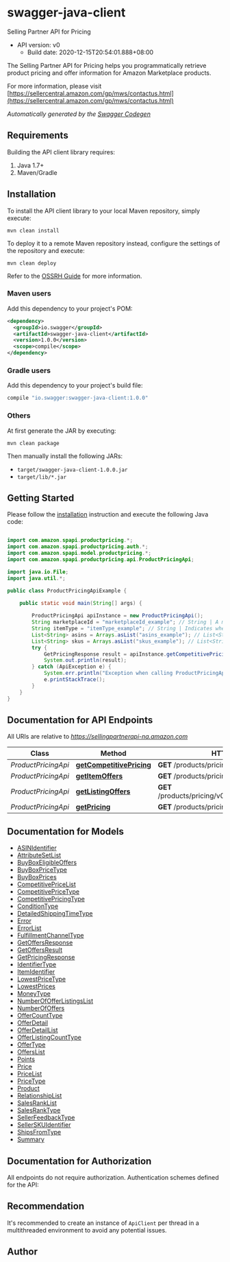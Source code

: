 # swagger-java-client

Selling Partner API for Pricing
- API version: v0
  - Build date: 2020-12-15T20:54:01.888+08:00

The Selling Partner API for Pricing helps you programmatically retrieve product pricing and offer information for Amazon Marketplace products.

  For more information, please visit [https://sellercentral.amazon.com/gp/mws/contactus.html](https://sellercentral.amazon.com/gp/mws/contactus.html)

*Automatically generated by the [Swagger Codegen](https://github.com/swagger-api/swagger-codegen)*


## Requirements

Building the API client library requires:
1. Java 1.7+
2. Maven/Gradle

## Installation

To install the API client library to your local Maven repository, simply execute:

```shell
mvn clean install
```

To deploy it to a remote Maven repository instead, configure the settings of the repository and execute:

```shell
mvn clean deploy
```

Refer to the [OSSRH Guide](http://central.sonatype.org/pages/ossrh-guide.html) for more information.

### Maven users

Add this dependency to your project's POM:

```xml
<dependency>
  <groupId>io.swagger</groupId>
  <artifactId>swagger-java-client</artifactId>
  <version>1.0.0</version>
  <scope>compile</scope>
</dependency>
```

### Gradle users

Add this dependency to your project's build file:

```groovy
compile "io.swagger:swagger-java-client:1.0.0"
```

### Others

At first generate the JAR by executing:

```shell
mvn clean package
```

Then manually install the following JARs:

* `target/swagger-java-client-1.0.0.jar`
* `target/lib/*.jar`

## Getting Started

Please follow the [installation](#installation) instruction and execute the following Java code:

```java

import com.amazon.spapi.productpricing.*;
import com.amazon.spapi.productpricing.auth.*;
import com.amazon.spapi.model.productpricing.*;
import com.amazon.spapi.productpricing.api.ProductPricingApi;

import java.io.File;
import java.util.*;

public class ProductPricingApiExample {

    public static void main(String[] args) {
        
        ProductPricingApi apiInstance = new ProductPricingApi();
        String marketplaceId = "marketplaceId_example"; // String | A marketplace identifier. Specifies the marketplace for which prices are returned.
        String itemType = "itemType_example"; // String | Indicates whether ASIN values or seller SKU values are used to identify items. If you specify Asin, the information in the response will be dependent on the list of Asins you provide in the Asins parameter. If you specify Sku, the information in the response will be dependent on the list of Skus you provide in the Skus parameter. Possible values: Asin, Sku.
        List<String> asins = Arrays.asList("asins_example"); // List<String> | A list of up to twenty Amazon Standard Identification Number (ASIN) values used to identify items in the given marketplace.
        List<String> skus = Arrays.asList("skus_example"); // List<String> | A list of up to twenty seller SKU values used to identify items in the given marketplace.
        try {
            GetPricingResponse result = apiInstance.getCompetitivePricing(marketplaceId, itemType, asins, skus);
            System.out.println(result);
        } catch (ApiException e) {
            System.err.println("Exception when calling ProductPricingApi#getCompetitivePricing");
            e.printStackTrace();
        }
    }
}

```

## Documentation for API Endpoints

All URIs are relative to *https://sellingpartnerapi-na.amazon.com*

Class | Method | HTTP request | Description
------------ | ------------- | ------------- | -------------
*ProductPricingApi* | [**getCompetitivePricing**](ProductPricingApi.md#getCompetitivePricing) | **GET** /products/pricing/v0/competitivePrice | 
*ProductPricingApi* | [**getItemOffers**](ProductPricingApi.md#getItemOffers) | **GET** /products/pricing/v0/items/{Asin}/offers | 
*ProductPricingApi* | [**getListingOffers**](ProductPricingApi.md#getListingOffers) | **GET** /products/pricing/v0/listings/{SellerSKU}/offers | 
*ProductPricingApi* | [**getPricing**](ProductPricingApi.md#getPricing) | **GET** /products/pricing/v0/price | 


## Documentation for Models

 - [ASINIdentifier](ASINIdentifier.md)
 - [AttributeSetList](AttributeSetList.md)
 - [BuyBoxEligibleOffers](BuyBoxEligibleOffers.md)
 - [BuyBoxPriceType](BuyBoxPriceType.md)
 - [BuyBoxPrices](BuyBoxPrices.md)
 - [CompetitivePriceList](CompetitivePriceList.md)
 - [CompetitivePriceType](CompetitivePriceType.md)
 - [CompetitivePricingType](CompetitivePricingType.md)
 - [ConditionType](ConditionType.md)
 - [DetailedShippingTimeType](DetailedShippingTimeType.md)
 - [Error](../Error.md)
 - [ErrorList](../ErrorList.md)
 - [FulfillmentChannelType](FulfillmentChannelType.md)
 - [GetOffersResponse](GetOffersResponse.md)
 - [GetOffersResult](GetOffersResult.md)
 - [GetPricingResponse](GetPricingResponse.md)
 - [IdentifierType](IdentifierType.md)
 - [ItemIdentifier](ItemIdentifier.md)
 - [LowestPriceType](LowestPriceType.md)
 - [LowestPrices](LowestPrices.md)
 - [MoneyType](MoneyType.md)
 - [NumberOfOfferListingsList](NumberOfOfferListingsList.md)
 - [NumberOfOffers](NumberOfOffers.md)
 - [OfferCountType](OfferCountType.md)
 - [OfferDetail](OfferDetail.md)
 - [OfferDetailList](OfferDetailList.md)
 - [OfferListingCountType](OfferListingCountType.md)
 - [OfferType](OfferType.md)
 - [OffersList](OffersList.md)
 - [Points](Points.md)
 - [Price](Price.md)
 - [PriceList](PriceList.md)
 - [PriceType](PriceType.md)
 - [Product](Product.md)
 - [RelationshipList](RelationshipList.md)
 - [SalesRankList](SalesRankList.md)
 - [SalesRankType](SalesRankType.md)
 - [SellerFeedbackType](SellerFeedbackType.md)
 - [SellerSKUIdentifier](SellerSKUIdentifier.md)
 - [ShipsFromType](ShipsFromType.md)
 - [Summary](Summary.md)


## Documentation for Authorization

All endpoints do not require authorization.
Authentication schemes defined for the API:

## Recommendation

It's recommended to create an instance of `ApiClient` per thread in a multithreaded environment to avoid any potential issues.

## Author



